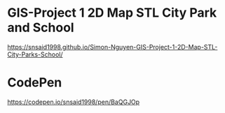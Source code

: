 # GIS-Project 1 2D Map STL City Park and School 
 https://snsaid1998.github.io/Simon-Nguyen-GIS-Project-1-2D-Map-STL-City-Parks-School/
# CodePen
https://codepen.io/snsaid1998/pen/BaQGJOp

